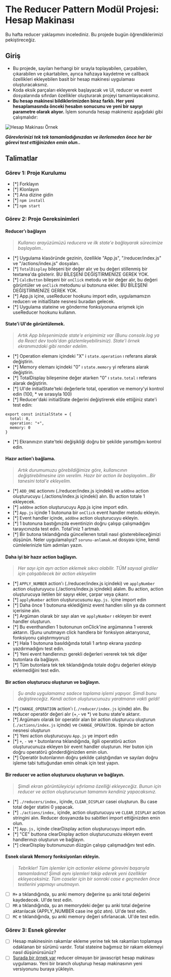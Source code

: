 # The Reducer Pattern Modül Projesi: Hesap Makinası

Bu hafta reducer yaklaşımını incelediniz. Bu projede bugün öğrendiklerimizi pekiştireceğiz.

## Giriş

- Bu projede, sayıları herhangi bir sırayla toplayabilen, çarpabilen, çıkarabilen ve çıkartabilen, ayrıca hafızaya kaydetme ve callback özellikleri ekleyebilen basit bir hesap makinesi uygulaması oluşturacaksınız.
- Koda eksik parçaları ekleyerek başlayacak ve UI, reducer ve event dosyalarında sıfırdan özellikler oluşturarak projeyi tamamlayacaksınız.
- **Bu hesap makinesi bildiklerimizden biraz farklı. Her yeni hesaplamasında önceki hesabın sonucunu ve yeni bir sayıyı parametre olarak alıyor.** İşlem sonunda hesap makineniz aşağıdaki gibi çalışmalıdır:

![Hesap Makinası Örnek](proje-hedefi.gif)

**_Görevlerinizi tek tek tamamladığınızdan ve ilerlemeden önce her bir görevi test ettiğinizden emin olun.._**

## Talimatlar

### Görev 1: Proje Kurulumu

- [*] Forklayın
- [*] Klonlayın
- [*] Ana dizine gidin
- [*] `npm install`
- [*] `npm start`

### Görev 2: Proje Gereksinimleri

#### Reducer'ı bağlayın

> _Kullanıcı arayüzümüzü reducera ve ilk state'e bağlayarak sürecimize başlayalım.._

- [*] Uygulama klasöründe gezinin, özellikle "App.js", "/reducer/index.js" ve "/actions/index.js" dosyaları.
- [*] `TotalDisplay` bileşeni bir değer alır ve bu değeri stillenmiş bir textarea'da gösterir. BU BİLEŞENİ DEĞİŞTİRMENİZE GEREK YOK.
- [*] `CalcButton` bileşeni bir `onClick` metodu ve bir değer alır, bu değeri görüntüler ve `onClick` metodunu ui butonuna ekler. BU BİLEŞENİ DEĞİŞTİRMENİZE GEREK YOK.
- [*] App.js içine, useReducer hookunu import edin, uygulamamızın reducerı ve initialState nesnesi buradan gelecek.
- [*] Uygulama stateine ve gönderme fonksiyonuna erişmek için useReducer hookunu kullanın.

#### State'i UI'de görüntülemek.

> _Artık App bileşenimizde state'e erişimimiz var (Bunu console.log ya da React dev tools'dan gözlemleyebilirsiniz). State'i örnek ekranımızdaki gibi render edelim._

- [*] Operation elemanı içindeki "X" i `state.operation` ı referans alarak değiştirin.
- [*] Memory elemanı içindeki "0" ı `state.memory` yi referans alarak değiştirin.
- [*] TotalDisplay bileşenine değer atarken "0" ı `state.total` ı referans alarak değiştirin.
- [*] UI'de initialState'teki değerlerle total, operation ve memory'yi kontrol edin (100, \* ve sırasıyla 100)
- [*] Reducer'daki initialState değerini değiştirerek elde ettiğiniz state'i test edin:

```
export const initialState = {
  total: 0,
  operation: "+",
  memory: 0
}
```

- [*] Ekranınızın state'teki değişikliği doğru bir şekilde yansıttığını kontrol edin.

#### Hazır action'ı bağlama.

> _Artık durumumuzu görebildiğimize göre, kullanıcının değiştirebilmesine izin verelim. Hazır bir action ile başlayalım...Bir tanesini total'e ekleyelim._

- [*] `ADD_ONE` actionını (./reducer/index.js içindeki) ve `addOne` action oluşturucuyu (./actions/index.js içindeki) alın. Bu action totale 1 ekleyecek.
- [*] `addOne` action oluşturucuyu App.js içine import edin.
- [*] `App.js` içinde 1 butonuna bir `onClick` event handler metodu ekleyin.
- [*] Event handler içinde, `addOne` action oluşturucuyu ekleyin.
- [*] 1 butonuna bastığınızda eventinizin doğru çalışıp çalışmadığını tarayıcınızda test edin. Total'iniz 1 artmalı.
- [*] Bir butona tıklandığında güncellenen totali nasıl gösterebileceğimizi düşünün. Neler uygulamalıyız? `sorunu-anlamak.md` dosyası içine, kendi cümlelerinizle tüm adımları yazın.

#### Daha iyi bir hazır action bağlayın.

> _Her sayı için ayrı action eklemek sıkıcı olabilir. TÜM sayısal girdiler için çalışabilecek bir action ekleyelim_

- [*] `APPLY_NUMBER` action'ı (./reducer/index.js içindeki) ve `applyNumber` action oluşturuyucu (./actions/index.js içindeki) alalım. Bu action, action oluşturucuya iletilen bir sayıyı ekler, çarpar veya çıkarır.
- [*] `applyNumber` action oluşturucusunu `App.js.` içine import edin
- [*] Daha önce 1 butonuna eklediğimiz event handlerı silin ya da comment içerisine alın.
- [*] Argüman olarak bir sayı alan ve `applyNumber` ı ekleyen bir event handler oluşturun.
- [*] Bu eventhandlerı 1 butonunun onClick'ine argümanına 1 vererek aktarın. (Şunu unutmayın click handlera bir fonksiyon aktarıyoruz, fonksiyonu çalıştırmıyoruz)
- [*] Hala 1 butonuna basıldığında totali 1 artırıp ekrana yazdırıp yazdırmadığını test edin.
- [*] Yeni event handlerınızı gerekli değerleri vererek tek tek diğer butonlara da bağlayın.
- [*] Tüm butonlara tek tek tıklandığında totale doğru değerleri ekleyip eklemediğini test edin.

#### Bir action oluşturucu oluşturun ve bağlayın.

> _Şu anda uygulamamız sadece toplama işlemi yapıyor. Şimdi bunu değiştireceğiz. Kendi action oluşturucunuzu yaratmanın vakti geldi!_

- [*] `CHANGE_OPERATION` action'ı (`./reducer/index.js` içinde) alın. Bu reducer operatör değeri alır (+,- ve \*) ve bunu state'e aktarır.
- [*] Argümanı olarak bir operatör alan bir action oluşturucu oluşturun (`./actions/index.js` içinde) ve `CHANGE_OPERATION.` tipinde bir action nesnesi oluşturun
- [*] Yeni action oluşturucuyu `App.js` ye import edin
- [*] `+`, `-` ve `*` butonlarına tıklandığında, ilgili operatörü action oluşturucunuza ekleyen bir event handler oluşturun. Her buton için doğru operatörü gönderdiğinizden emin olun.
- [*] Operatör butonlarının doğru şekilde çalıştığından ve sayıları doğru işleme tabi tuttuğundan emin olmak için test yapın.

#### Bir reducer ve action oluşturucu oluşturun ve bağlayın.

> _Şimdi ekran görüntüleyiciyi sıfırlama özelliği ekleyeceğiz. Bunun için reducer ve action oluşturucunun tamamını kendiniz yapacaksınız._

- [*] `./reducers/index,` içinde, `CLEAR_DISPLAY` casei oluşturun. Bu case total değer statini 0 yapacak.
- [*] `./actions/index,` içinde, action oluşturucuyu ve `CLEAR_DISPLAY` action stringini alın. Reducer dosyanızda bu sabitleri import ettiğinizden emin olun.
- [*] `App.js,` içinde clearDisplay action oluşturucuyu import edin.
- [*] "CE" buttona clearDisplay action oluşturucunuzu ekleyen event handlerınızı oluşturun ve bağlayın.
- [*] clearDisplay butonunuzun düzgün çalışıp çalışmadığını test edin.

#### Esnek olarak Memory fonksiyonları ekleyin.

> _Tebrikler! Tüm işlemler için actionler ekleme görevini başarıyla tamamladınız! Şimdi aynı işlemleri takip ederek yeni özellikler ekleyeceksiniz. Tüm caseler için bir sonraki case e geçmeden önce testlerini yapmayı unutmayın._

- [ ] `M+` a tıklandığında, şu anki memory değerine şu anki total değerini kaydedecek. UI'de test edin.
- [ ] `MR` a tıklandığında, şu an memorydeki değer şu anki total değerine aktarılacak (APPLY_NUMBER case ine göz atın). UI'de test edin.
- [ ] `MC` e tıklandığında, şu anki memory değeri sıfırlanacak. UI'de test edin.

### Görev 3: Esnek görevler

- [ ] Hesap makinesinin rakamlar ekleme yerine tek tek rakamları toplamaya odaklanan bir sürümü vardır. Total stateine bağımsız bir rakam eklemeyi nasıl düşünürsünüz?
- [ ] [Şurada bir örnek var](https://freshman.tech/calculator/) reducer olmayan bir javascript hesap makinası uygulaması. Yeni bir branch oluşturup hesap makinasının yeni versiyonunu buraya yükleyin.
